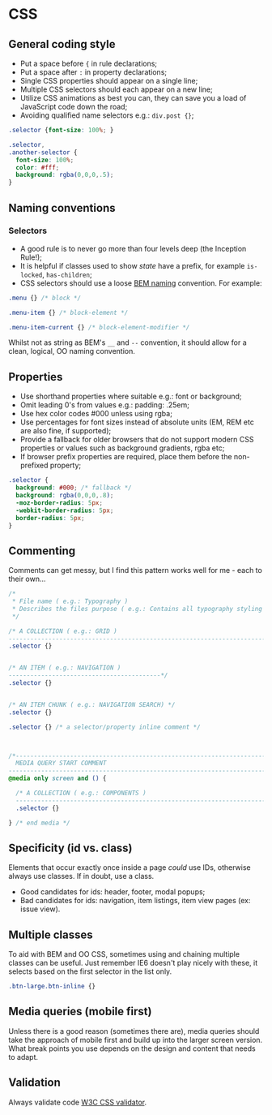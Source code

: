 # CSS

## General coding style

- Put a space before `{` in rule declarations;
- Put a space after `:` in property declarations;
- Single CSS properties should appear on a single line;
- Multiple CSS selectors should each appear on a new line;
- Utilize CSS animations as best you can, they can save you a load of JavaScript code down the road;
- Avoiding qualified name selectors e.g.: `div.post {}`;


```css
.selector {font-size: 100%; }
```

```css
.selector,
.another-selector {
  font-size: 100%;
  color: #fff;
  background: rgba(0,0,0,.5);
}
```

## Naming conventions

### Selectors

- A good rule is to never go more than four levels deep (the Inception Rule!);
- It is helpful if classes used to show <i>state</i> have a prefix, for example `is-locked`, `has-children`;
- CSS selectors should use a loose [BEM naming](http://coding.smashingmagazine.com/2012/04/16/a-new-front-end-methodology-bem/) convention. For example:

```css
.menu {} /* block */

.menu-item {} /* block-element */

.menu-item-current {} /* block-element-modifier */
```

Whilst not as string as BEM's `__` and `--` convention, it should allow for a clean, logical, OO naming convention. 


## Properties

- Use shorthand properties where suitable e.g.: font or background;
- Omit leading 0's from values e.g.: padding: .25em;
- Use hex color codes #000 unless using rgba;
- Use percentages for font sizes instead of absolute units (EM, REM etc are also fine, if supported);
- Provide a fallback for older browsers that do not support modern CSS properties or values such as background gradients, rgba etc;
- If browser prefix properties are required, place them before the non-prefixed property;

```css
.selector {
  background: #000; /* fallback */
  background: rgba(0,0,0,.8);
  -moz-border-radius: 5px;
  -webkit-border-radius: 5px;
  border-radius: 5px;
}
```

## Commenting

Comments can get messy, but I find this pattern works well for me - each to their own...

```css
/*
 * File name ( e.g.: Typography )
 * Describes the files purpose ( e.g.: Contains all typography styling for headings, lists, etc )
 */

/* A COLLECTION ( e.g.: GRID )
----------------------------------------------------------------------------------*/
.selector {}


/* AN ITEM ( e.g.: NAVIGATION )
------------------------------------------*/
.selector {}


/* AN ITEM CHUNK ( e.g.: NAVIGATION SEARCH) */
.selector {}

.selector {} /* a selector/property inline comment */



/*------------------------------------------------------------------------------------
  MEDIA QUERY START COMMENT
------------------------------------------------------------------------------------*/
@media only screen and () {

  /* A COLLECTION ( e.g.: COMPONENTS )
  ----------------------------------------------------------------------------------*/
  .selector {}

} /* end media */
```

## Specificity (id vs. class)

Elements that occur exactly once inside a page *could* use IDs, otherwise always use classes.
If in doubt, use a class.

- Good candidates for ids: header, footer, modal popups;
- Bad candidates for ids: navigation, item listings, item view pages (ex: issue view).

## Multiple classes

To aid with BEM and OO CSS, sometimes using and chaining multiple classes can be useful.
Just remember IE6 doesn't play nicely with these, it selects based on the first selector in the list only.

```css
.btn-large.btn-inline {}
```

## Media queries (mobile first)

Unless there is a good reason (sometimes there are), media queries should take the approach of mobile first and build up into the larger screen version.
What break points you use depends on the design and content that needs to adapt.

## Validation

Always validate code [W3C CSS validator](http://jigsaw.w3.org/css-validator/).
